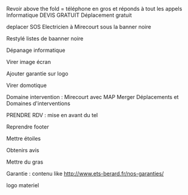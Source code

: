 Revoir above the fold
= téléphone en gros et réponds à tout les appels
Informatique
DEVIS GRATUIT
Déplacement gratuit

deplacer SOS Electricien à Mirecourt sous la banner noire

Restylé listes de baanner noire

Dépanage informatique


Virer image écran

Ajouter garantie sur logo


Virer domotique

Domaine intervention : Mirecourt avec MAP
Merger Déplacements et Domaines d'interventions


PRENDRE RDV : mise en avant du tel

Reprendre footer

Mettre étoiles

Obtenirs avis

Mettre du gras

Garantie : contenu like http://www.ets-berard.fr/nos-garanties/

logo materiel
